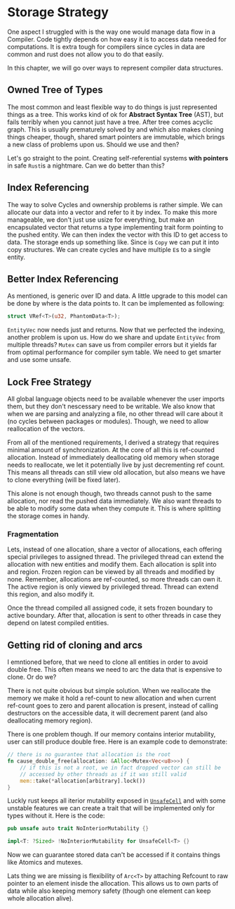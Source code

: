 # Storage Strategy

One aspect I struggled with is the way one would manage data flow in a Compiler.
Code tightly depends on how easy it is to access data needed for computations.
It is extra tough for compilers since cycles in data are common and rust does
not allow you to do that easily.

In this chapter, we will go over ways to represent compiler data structures.

## Owned Tree of Types

The most common and least flexible way to do things is just represented things as a
tree. This works kind of ok for **Abstract Syntax Tree** (AST), but fails
terribly when you cannot just have a tree. After tree comes acyclic graph.
This is usually prematurely solved by and which also makes cloning
things cheaper, though, shared smart pointers are immutable, which brings a new
class of problems upon us. Should we use and then?

Let's go straight to the point. Creating self-referential systems
**with pointers** in safe `Rust`is a nightmare. Can we do better than this?

## Index Referencing

The way to solve Cycles and ownership problems is rather simple. We can allocate
our data into a vector and refer to it by index. To make this more manageable,
we don't just use usize for everything, but make an encapsulated vector that
returns a type implementing trait form pointing to the pushed
entity. We can then index the vector with this ID to get access to data. The
storage ends up something like. Since is `Copy`
we can put it into copy structures. We can create cycles and have multiple
`E`s to a single entity.

## Better Index Referencing

As mentioned, is generic over ID and data. A little upgrade to this
model can be done by where is the data points to. It can
be implemented as following:

```rust
struct VRef<T>(u32, PhantomData<T>);
```

`EntityVec` now needs just and returns. Now that we perfected
the indexing, another problem is upon us. How do we share and update
`EntityVec` from multiple threads? `Mutex` can save us from compiler errors
but it yields far from optimal performance for compiler sym table. We need to
get smarter and use some unsafe.

## Lock Free Strategy

All global language objects need to be available whenever the user imports them,
but they don't nescessary need to be writable. We also know that when we are
parsing and analyzing a file, no other thread will care about it (no cycles
between packages or modules). Though, we need to allow reallocation of the 
vectors.

From all of the mentioned requirements, I derived a strategy that requires
minimal amount of synchronization. At the core of all this is ref-counted
allocation. Instead of immediately deallocating old memory when storage needs
to reallocate, we let it potentially live by just decrementing ref count. This
means all threads can still view old allocation, but also means we have to
clone everything (will be fixed later).

This alone is not enough though, two threads cannot push to the same
allocation, nor read the pushed data immediately. We also want threads
to be able to modify some data when they compute it. This is where splitting
the storage comes in handy.

### Fragmentation

Lets, instead of one allocation, share a vector of allocations, each offering
special privileges to assigned thread. The privileged thread can extend the
allocation with new entities and modify them. Each allocation is split
into and region. Frozen region can be viewed by all threads
and modified by none. Remember, allocations are ref-counted, so more threads
can own it. The active region is only viewed by privileged thread. Thread can
extend this region, and also modify it.

Once the thread compiled all assigned code, it sets frozen boundary to active
boundary. After that, allocation is sent to other threads in case they depend
on latest compiled entities.

## Getting rid of cloning and arcs

I emntioned before, that we need to clone all entities in order to avoid double
free. This often means we need to arc the data that is expensive to clone. Or
do we?

There is not quite obvious but simple solution. When we reallocate the memory
we make it hold a ref-count to new allocation and when current ref-count goes
to zero and parent allocation is present, instead of calling destructors on the
accessible data, it will decrement parent (and also deallocating memory
region).

There is one problem though. If our memory contains interior mutability, user
can still produce double free. Here is an example code to demonstrate:

```rust
// there is no guarantee that allocation is the root
fn cause_double_free(allocation: &Alloc<Mutex<Vec<u8>>>) {
    // if this is not a root, we in fact dropped vector can still be
    // accessed by other threads as if it was still valid
    mem::take(*allocation[arbitrary].lock())
}
```

Luckly rust keeps all iterior mutability exposed in
[`UnsafeCell`](https://doc.rust-lang.org/std/cell/struct.UnsafeCell.html)
and with some unstable features we can create a trait that will be implemented
only for types without it. Here is the code:

```rust
pub unsafe auto trait NoInteriorMutability {}

impl<T: ?Sized> !NoInteriorMutability for UnsafeCell<T> {}
```

Now we can guarantee stored data can't be accessed if it contains things
like Atomics and mutexes.

Lats thing we are missing is flexibility of `Arc<T>` by attaching Refcount
to raw pointer to an element inisde the allocation. This allows us to own
parts of data while also keeping memory safety (though one element can
keep whole allocation alive).

<!--
## Storing Language Constants

Up until now we vere storing just array like structures, implementing
constants that play well with metaprogramming features though is not so
straight forward.

What we need is an allocator that can manage arbitrarly complex nested
objects all serialized in flat memory, but also readable as a valid
datastrusture when needed. Thats quite something, but there actually is a way.

### Relocations

Trick to keep pointers valid even after reallocating the memory are relative
pointers. More precisely, a slite variation of them.

We can maintain object headers that will emember where the object is stored
and at which positions it contains relative pointers. Along the positions we
preserve relative offsets and there can be two types of these.

- **Local** pointer points within boundaries of one object.
- **Global** pointer points to data within foreign objects.

When the reallocation happens, we simply rewrite all pointers to corespond
to new location. Jit compiled code can then safely access constants and
perform computations on the data during compile time.

### Reallocating Memory While Preserving Alignment

So we now have an allocation full of objects with different alignment. How do
we reallocate such objects without messing up alignment?

As we allocate objects, we remember the one with biggest align and where it is
relative to allocation pointer. Then when we move the memory,
we simply look at destination pointer, add the offset and calculate desired
padding. We probably also want to remember where first allocated object starts
to save some extra bytes.

### TODO... 
--!>



